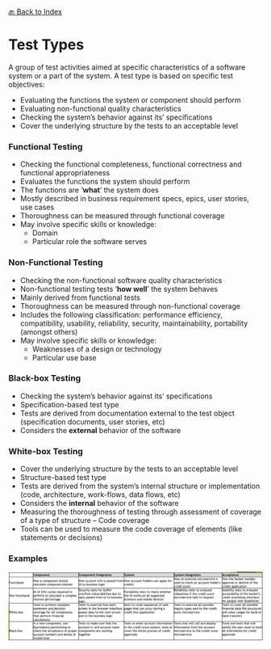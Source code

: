 [🔙 Back to Index](../index.md)

# Test Types
A group of test activities aimed at specific characteristics of a software system or a part of the system. A test type is based on specific test objectives:
* Evaluating the functions the system or component should perform
* Evaluating non-functional quality characteristics
* Checking the system’s behavior against its’ specifications
* Cover the underlying structure by the tests to an acceptable level

### Functional Testing
* Checking the functional completeness, functional correctness and functional appropriateness
* Evaluates the functions the system should perform
* The functions are ‘**what**’ the system does 
* Mostly described in business requirement specs, epics, user stories, use cases
* Thoroughness can be measured through functional coverage
* May involve specific skills or knowledge:
  * Domain
  * Particular role the software serves

### Non-Functional Testing
* Checking the non-functional software quality characteristics
* Non-functional testing tests ‘**how well**’ the system behaves
* Mainly derived from functional tests
* Thoroughness can be measured through non-functional coverage
* Includes the following classification: performance efficiency, compatibility, usability, reliability, security, maintainability, portability (amongst others)
* May involve specific skills or knowledge:
  * Weaknesses of a design or technology
  * Particular use base

### Black-box Testing
* Checking the system’s behavior against its’ specifications
* Specification-based test type
* Tests are derived from documentation external to the test object (specification documents, user stories, etc)
* Considers the **external** behavior of the software

### White-box Testing
* Cover the underlying structure by the tests to an acceptable level
* Structure-based test type
* Tests are derived from the system’s internal structure or implementation (code, architecture, work-flows, data flows, etc)
* Considers the **internal** behavior of the software
* Measuring the thoroughness of testing through assessment of coverage of a type of structure – Code coverage
* Tools can be used to measure the code coverage of elements (like statements or decisions)

### Examples
![image20.png](assets/image20.png)